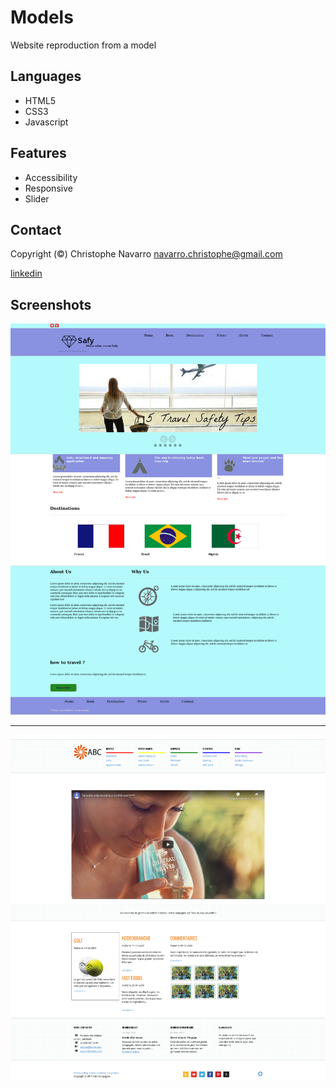 # Models  

Website reproduction from a model  

## Languages
* HTML5
* CSS3
* Javascript  
  
## Features  
* Accessibility
* Responsive
* Slider

## Contact  

Copyright (©) Christophe Navarro <navarro.christophe@gmail.com>

[linkedin](https://www.linkedin.com/in/christophe-navarro-b5173a171)  

## Screenshots
  
![alt text](https://github.com/Crinav/Models/blob/master/maquette/Safy.png "safy")  
___

![alt text](https://github.com/Crinav/Models/blob/master/maquette-responsive/Hotels_Provence.png "Hotel Provence")